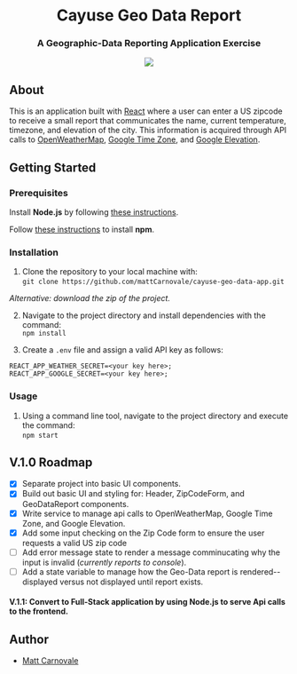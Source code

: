 <h1 align="center">
  Cayuse Geo Data Report
</ h1>
<h3 align="center">  
   A Geographic-Data Reporting Application Exercise <br /> 
</h3>
<p align="center">
  <a href="https://opensource.org/licenses/MIT"><img src="https://img.shields.io/github/license/mashape/apistatus.svg"></a>
</p>

## About

This is an application built with <a href="https://reactjs.org/">React</a> where a user can enter a US zipcode to receive a small report that communicates the name, current temperature, timezone, and elevation of the city. This information is acquired through API calls to <a href="https://openweathermap.org/api">OpenWeatherMap</a>, <a href="https://developers.google.com/maps/documentation/timezone/intro">Google Time Zone</a>, and <a href="https://developers.google.com/maps/documentation/elevation/start">Google Elevation</a>.

## Getting Started

### Prerequisites

Install **Node.js** by following <a href="https://nodejs.org/en/">these instructions</a>.

Follow <a href="https://www.npmjs.com/get-npm">these instructions</a> to install **npm**.

### Installation

1. Clone the repository to your local machine with: <br />
`git clone https://github.com/mattCarnovale/cayuse-geo-data-app.git`

  *Alternative: download the zip of the project.*

2. Navigate to the project directory and install dependencies with the command: <br />
`npm install`

3. Create a `.env` file and assign a valid API key as follows: <br />
```
REACT_APP_WEATHER_SECRET=<your key here>;
REACT_APP_GOOGLE_SECRET=<your key here>;
```

### Usage

1. Using a command line tool, navigate to the project directory and execute the command: <br />
`npm start`

## V.1.0 Roadmap

* [x] Separate project into basic UI components.
* [x] Build out basic UI and styling for: Header, ZipCodeForm, and GeoDataReport components.
* [x] Write service to manage api calls to OpenWeatherMap, Google Time Zone, and Google Elevation.
* [x] Add some input checking on the Zip Code form to ensure the user requests a valid US zip code
* [ ] Add error message state to render a message comminucating why the input is invalid (_currently reports to console_).
* [ ] Add a state variable to manage how the Geo-Data report is rendered--displayed versus not displayed until report exists.

#### V.1.1: Convert to Full-Stack application by using Node.js to serve Api calls to the frontend.

## Author
* <a href="https://github.com/mattCarnovale">Matt Carnovale</a>
